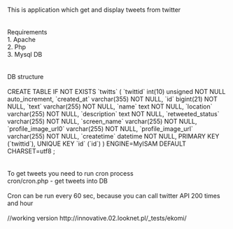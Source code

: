 <br />
<br />
This is application which get and display tweets from twitter<br />
<br />
<br />
Requirements<br />
1. Apache<br />
2. Php<br />
3. Mysql DB<br />
<br />
<br />
DB structure<br />
<br />
CREATE TABLE IF NOT EXISTS `twitts` (
  `twittid` int(10) unsigned NOT NULL auto_increment,
  `created_at` varchar(355) NOT NULL,
  `id` bigint(21) NOT NULL,
  `text` varchar(255) NOT NULL,
  `name` text NOT NULL,
  `location` varchar(255) NOT NULL,
  `description` text NOT NULL,
  `retweeted_status` varchar(255) NOT NULL,
  `screen_name` varchar(255) NOT NULL,
  `profile_image_url0` varchar(255) NOT NULL,
  `profile_image_url` varchar(255) NOT NULL,
  `createtime` datetime NOT NULL,
  PRIMARY KEY  (`twittid`),
  UNIQUE KEY `id` (`id`)
) ENGINE=MyISAM  DEFAULT CHARSET=utf8 ;
<br /><br />
<br />
To get tweets you need to run cron process<br />
cron/cron.php - get tweets into DB<br />
<br />
Cron can be run every 60 sec, because you can call twitter API 200 times and hour<br />
<br />
//working version 
http://innovative.02.looknet.pl/_tests/ekomi/<br />

